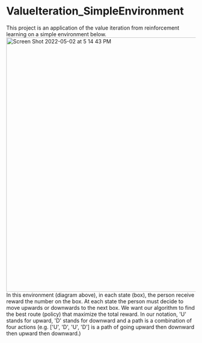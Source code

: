 # ValueIteration_SimpleEnvironment
This project is an application of the value iteration from reinforcement learning on a simple environment below.<img width="675" alt="Screen Shot 2022-05-02 at 5 14 43 PM" src="https://user-images.githubusercontent.com/71743877/166336239-c3e378c8-0b1a-4e24-8064-0fe9bd6edfda.png">
In this environment (diagram above), in each state (box), the person receive reward the number on the box. At each state the person must decide to move upwards or downwards to the next box. We want our algorithm to find the best route (policy) that maximize the total reward. In our notation, 'U' stands for upward, 'D' stands for downward and a path is a combination of four actions (e.g. ['U', 'D', 'U', 'D'] is a path of going upward then downward then upward then downward.) 
